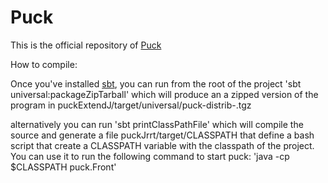 # Puck

This is the official repository of <a href="http://puck.lip6.fr">Puck</a>


How to compile:

Once you've installed <a href="http://www.scala-sbt.org/">sbt</a>,
you can run from the root of the project 'sbt universal:packageZipTarball'
which will produce an a zipped version of the program in puckExtendJ/target/universal/puck-distrib-<current-time>.tgz

alternatively you can run 'sbt printClassPathFile' which will compile the source and generate a file
puckJrrt/target/CLASSPATH that define a bash script that create a CLASSPATH variable with the classpath of the project.
You can use it to run the following command to start puck:   'java -cp $CLASSPATH puck.Front'

